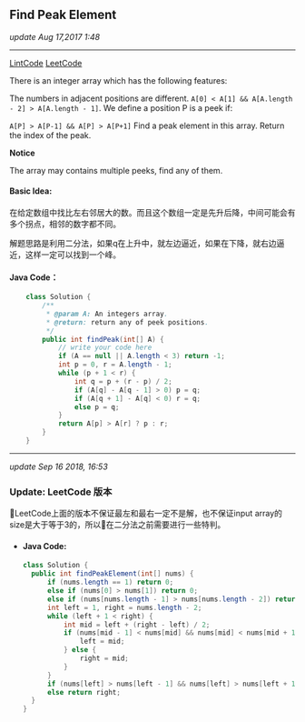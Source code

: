 ## Find Peak Element
_update Aug 17,2017  1:48_

---
[LintCode](http://www.lintcode.com/en/problem/find-peak-element/)
[LeetCode](https://leetcode.com/problems/find-peak-element/description/)

There is an integer array which has the following features:

The numbers in adjacent positions are different.
`A[0] < A[1] && A[A.length - 2] > A[A.length - 1]`.
We define a position P is a peek if:

`A[P] > A[P-1] && A[P] > A[P+1]`
Find a peak element in this array. Return the index of the peak.

**Notice**

The array may contains multiple peeks, find any of them.

#### Basic Idea:
在给定数组中找比左右邻居大的数。而且这个数组一定是先升后降，中间可能会有多个拐点，相邻的数字都不同。

解题思路是利用二分法，如果q在上升中，就左边逼近，如果在下降，就右边逼近，这样一定可以找到一个峰。

#### Java Code：
```java
    class Solution {
        /**
         * @param A: An integers array.
         * @return: return any of peek positions.
         */
        public int findPeak(int[] A) {
            // write your code here
            if (A == null || A.length < 3) return -1;
            int p = 0, r = A.length - 1;
            while (p + 1 < r) {
                int q = p + (r - p) / 2;
                if (A[q] - A[q - 1] > 0) p = q;
                if (A[q + 1] - A[q] < 0) r = q;
                else p = q;
            }
            return A[p] > A[r] ? p : r;
        }
    }
```

---
_update Sep 16 2018, 16:53_

### Update: LeetCode 版本
LeetCode上面的版本不保证最左和最右一定不是解，也不保证input array的size是大于等于3的，所以在二分法之前需要进行一些特判。

* #### Java Code:
  ```Java
  class Solution {
    public int findPeakElement(int[] nums) {
        if (nums.length == 1) return 0;
        else if (nums[0] > nums[1]) return 0;
        else if (nums[nums.length - 1] > nums[nums.length - 2]) return nums.length - 1;
        int left = 1, right = nums.length - 2;
        while (left + 1 < right) {
            int mid = left + (right - left) / 2;
            if (nums[mid - 1] < nums[mid] && nums[mid] < nums[mid + 1]) {
                left = mid;
            } else {
                right = mid;
            }
        }
        if (nums[left] > nums[left - 1] && nums[left] > nums[left + 1]) return left;
        else return right;
    }
  }
  ```

